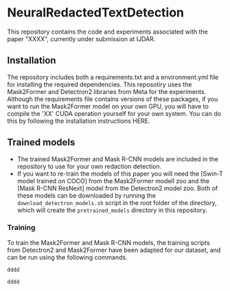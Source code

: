 # NeuralRedactedTextDetection

This repository contains the code and experiments associated with the paper "XXXX", currently under submission at IJDAR.

## Installation

The repository includes both a requirements.txt and a environment.yml file for installing the required dependencies. This reposotiry uses the Mask2Former and Detectron2 libraries from Meta for the experiments. Although the requirements file contains versions of these packages, if you want to run the Mask2Former model on your own GPU, you will have to compile the 'XX' CUDA operation yourself for your own system. You can do this by following the installation instructions HERE.

## Trained models
- The trained Mask2Former and Mask R-CNN models are included in the repository to use for your own redaction detection.
- If you want to re-train the models of this paper you will need the [Swin-T model trained on COCO] from the Mask2Former modell zoo and the [Mask R-CNN ResNext] model from the Detectron2 model zoo. Both of these models can be downloaded by running the `download_detectron_models.sh` script in the root folder of the directory, which will create the `pretrained_models` directory in this repository.

### Training
To train the Mask2Former and Mask R-CNN models, the training scripts from Detectron2 and Mask2Former have been adapted for our dataset, and can be run using the following commands.

```
dddd
```

```
dddd
```

